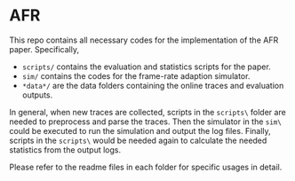 # AFR
This repo contains all necessary codes for the implementation of the AFR paper. Specifically, 
- `scripts/` contains the evaluation and statistics scripts for the paper.
- `sim/` contains the codes for the frame-rate adaption simulator.
- `*data*/` are the data folders containing the online traces and evaluation outputs.

In general, when new traces are collected, scripts in the `scripts\` folder are needed to preprocess and parse the traces. Then the simulator in the `sim\` could be executed to run the simulation and output the log files. Finally, scripts in the `scripts\` would be needed again to calculate the needed statistics from the output logs.

Please refer to the readme files in each folder for specific usages in detail.
